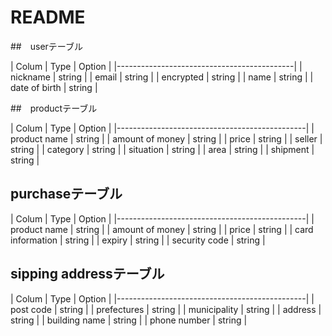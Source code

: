 # README

##　userテーブル

| Colum         | Type     | Option          |
|--------------------------------------------|
| nickname      | string   |
| email         | string   |
| encrypted     | string   |
| name          | string   |
| date of birth | string   |

##　productテーブル

| Colum            | Type     | Option          |
|-----------------------------------------------|
| product name     | string   |
| amount of money  | string   |
| price            | string   |
| seller           | string   |
| category         | string   |
| situation        | string   |
| area             | string   |
| shipment         | string   |

## purchaseテーブル

| Colum            | Type     | Option          |
|-----------------------------------------------|
| product name     | string   |
| amount of money  | string   |
| price            | string   |
| card information | string   |
| expiry           | string   |
| security code    | string   |

## sipping addressテーブル

| Colum            | Type     | Option          |
|-----------------------------------------------|
| post code        | string   |
| prefectures      | string   |
| municipality     | string   |
| address          | string   |
| building name    | string   |
| phone number     | string   |

